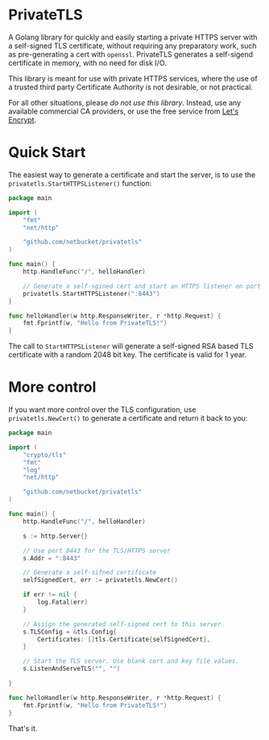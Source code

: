 # PrivateTLS
A Golang library for quickly and easily starting a private HTTPS server with a self-signed TLS certificate, without requiring any preparatory work, such as pre-generating a cert with `openssl`. PrivateTLS generates a self-sigend certificate
in memory, with no need for disk I/O. 

This library is meant for use with private HTTPS services, where the use of a trusted third party Certificate Authority is not desirable, or not practical. 

For all other situations, please *do not use this library*. Instead, use any available 
commercial CA providers, or use the free service from  [Let's Encrypt](https://letsencrypt.org/).

# Quick Start
The easiest way to generate a certificate and start the server, is to use the 
`privatetls.StartHTTPSListener()` function:

```go
package main

import (
	"fmt"
	"net/http"

	"github.com/netbucket/privatetls"
)

func main() {
	http.HandleFunc("/", helloHandler)

	// Generate a self-sgined cert and start an HTTPS listener on port 8443
	privatetls.StartHTTPSListener(":8443")
}

func helloHandler(w http.ResponseWriter, r *http.Request) {
	fmt.Fprintf(w, "Hello from PrivateTLS!")
}
```
The call to `StartHTTPSListener` will generate a self-signed RSA based TLS certificate with a random 2048 bit key. The certificate is valid for 1 year.

# More control
If you want more control over the TLS configuration, use `privatetls.NewCert()` to
generate a certificate and return it back to you:
```go
package main

import (
	"crypto/tls"
	"fmt"
	"log"
	"net/http"

	"github.com/netbucket/privatetls"
)

func main() {
	http.HandleFunc("/", helloHandler)

	s := http.Server{}

	// Use port 8443 for the TLS/HTTPS server
	s.Addr = ":8443"

	// Generate a self-sifned certificate
	selfSignedCert, err := privatetls.NewCert()

	if err != nil {
		log.Fatal(err)
	}

	// Assign the generated self-signed cert to this server
	s.TLSConfig = &tls.Config{
		Certificates: []tls.Certificate{selfSignedCert},
	}

	// Start the TLS server. Use blank cert and key file values.
	s.ListenAndServeTLS("", "")

}

func helloHandler(w http.ResponseWriter, r *http.Request) {
	fmt.Fprintf(w, "Hello from PrivateTLS!")
}
```

That's it. 


